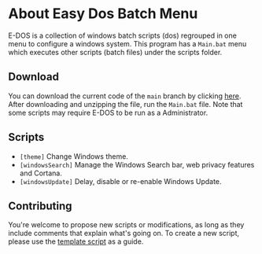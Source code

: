 # About Easy Dos Batch Menu
E-DOS is a collection of windows batch scripts (dos) regrouped in one menu to configure a windows system.
This program has a `Main.bat` menu which executes other scripts (batch files) under the scripts folder.
## Download
You can download the current code of the `main` branch by clicking [here](https://github.com/kitsumed/easy-dos-batch-menu/archive/refs/heads/main.zip). After downloading and unzipping the file, run the `Main.bat` file.
Note that some scripts may require E-DOS to be run as a Administrator.
## Scripts
* `[theme]` Change Windows theme.
* `[windowsSearch]` Manage the Windows Search bar, web privacy features and Cortana.
* `[windowsUpdate]` Delay, disable or re-enable Windows Update.
## Contributing
You're welcome to propose new scripts or modifications, as long as they include comments that explain what's going on.
To create a new script, please use the [template script](https://github.com/kitsumed/easy-dos-batch-menu/tree/main/scripts/template) as a guide.
